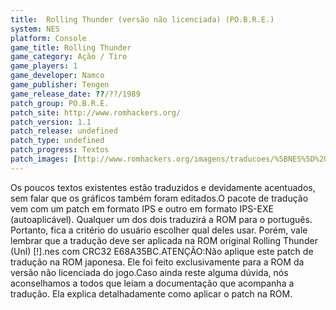 ```yaml
---
title:  Rolling Thunder (versão não licenciada) (PO.B.R.E.)
system: NES
platform: Console
game_title: Rolling Thunder
game_category: Ação / Tiro
game_players: 1
game_developer: Namco
game_publisher: Tengen
game_release_date: ??/??/1989
patch_group: PO.B.R.E.
patch_site: http://www.romhackers.org/
patch_version: 1.1
patch_release: undefined
patch_type: undefined
patch_progress: Textos
patch_images: [http://www.romhackers.org/imagens/traducoes/%5BNES%5D%20Rolling%20Thunder%20-%20POBRE%20-%204.png,http://www.romhackers.org/imagens/traducoes/%5BNES%5D%20Rolling%20Thunder%20-%20POBRE%20-%205.png,http://www.romhackers.org/imagens/traducoes/%5BNES%5D%20Rolling%20Thunder%20-%20POBRE%20-%206.png]
---
```

Os poucos textos existentes estão traduzidos e devidamente acentuados, sem falar que os gráficos também foram editados.O pacote de tradução vem com um patch em formato IPS e outro em formato IPS-EXE (autoaplicável). Qualquer um dos dois traduzirá a ROM para o português. Portanto, fica a critério do usuário escolher qual deles usar. Porém, vale lembrar que a tradução deve ser aplicada na ROM original Rolling Thunder (Unl) [!].nes com CRC32 E68A35BC.ATENÇÃO:Não aplique este patch de tradução na ROM japonesa. Ele foi feito exclusivamente para a ROM da versão não licenciada do jogo.Caso ainda reste alguma dúvida, nós aconselhamos a todos que leiam a documentação que acompanha a tradução. Ela explica detalhadamente como aplicar o patch na ROM.